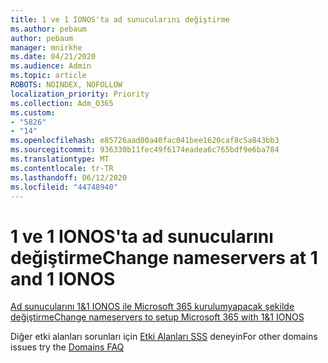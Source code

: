 ```yaml
---
title: 1 ve 1 IONOS'ta ad sunucularını değiştirme
ms.author: pebaum
author: pebaum
manager: mnirkhe
ms.date: 04/21/2020
ms.audience: Admin
ms.topic: article
ROBOTS: NOINDEX, NOFOLLOW
localization_priority: Priority
ms.collection: Adm_O365
ms.custom:
- "5826"
- "14"
ms.openlocfilehash: e85726aad00a40fac041bee1620caf8c5a843bb3
ms.sourcegitcommit: 936330b11fec49f6174eadea6c765bdf9e6ba784
ms.translationtype: MT
ms.contentlocale: tr-TR
ms.lasthandoff: 06/12/2020
ms.locfileid: "44748940"
---
```

# <a name="change-nameservers-at-1-and-1-ionos"></a><span data-ttu-id="a8d7f-102">1 ve 1 IONOS'ta ad sunucularını değiştirme</span><span class="sxs-lookup"><span data-stu-id="a8d7f-102">Change nameservers at 1 and 1 IONOS</span></span>

[<span data-ttu-id="a8d7f-103">Ad sunucularını 1&1 IONOS ile Microsoft 365 kurulumyapacak şekilde değiştirme</span><span class="sxs-lookup"><span data-stu-id="a8d7f-103">Change nameservers to setup Microsoft 365 with 1&1 IONOS</span></span>](https://docs.microsoft.com/microsoft-365/admin/dns/change-nameservers-at-1-1-internet)

<span data-ttu-id="a8d7f-104">Diğer etki alanları sorunları için [Etki Alanları SSS](https://docs.microsoft.com/microsoft-365/admin/setup/domains-faq) deneyin</span><span class="sxs-lookup"><span data-stu-id="a8d7f-104">For other domains issues try the [Domains FAQ](https://docs.microsoft.com/microsoft-365/admin/setup/domains-faq)</span></span>